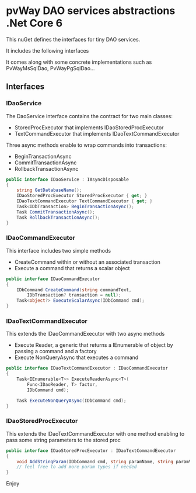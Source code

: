 # pvWay DAO services abstractions .Net Core 6

This nuGet defines the interfaces for tiny DAO services.

It includes the following interfaces

It comes along with some concrete implementations such as
PvWayMsSqlDao, PvWayPgSqlDao...

## Interfaces

### IDaoService

The DaoService interface contains the contract for two main 
classes:

* StoredProcExecutor that implements IDaoStoredProcExecutor
* TextCommandExecutor that implements IDaoTextCommandExecutor

Three async methods enable to wrap commands into transactions:
* BeginTransactionAsync 
* CommitTransactionAsync 
* RollbackTransactionAsync

``` csharp
public interface IDaoService : IAsyncDisposable
{
    string GetDatabaseName();
    IDaoStoredProcExecutor StoredProcExecutor { get; }
    IDaoTextCommandExecutor TextCommandExecutor { get; }
    Task<IDbTransaction> BeginTransactionAsync();
    Task CommitTransactionAsync();
    Task RollbackTransactionAsync();
}
```

### IDaoCommandExecutor

This interface includes two simple methods

* CreateCommand within or without an associated transaction
* Execute a command that returns a scalar object

``` csharp
public interface IDaoCommandExecutor
{
    IDbCommand CreateCommand(string commandText,
        IDbTransaction? transaction = null);
    Task<object?> ExecuteScalarAsync(IDbCommand cmd);
}
```

### IDaoTextCommandExecutor

This extends the IDaoCommandExecutor with two async methods

* Execute Reader, a generic that returns a IEnumerable of object by passing a command and a factory
* Execute NonQueryAsync that executes a command

``` csharp
public interface IDaoTextCommandExecutor : IDaoCommandExecutor
{
    Task<IEnumerable<T>> ExecuteReaderAsync<T>(
        Func<IDaoReader, T> factor,
        IDbCommand cmd);

    Task ExecuteNonQueryAsync(IDbCommand cmd);
}
```

### IDaoStoredProcExecutor

This extends the IDaoTextCommandExecutor with one method enabling
to pass some string parameters to the stored proc

``` csharp
public interface IDaoStoredProcExecutor : IDaoTextCommandExecutor
{
    void AddStringParam(IDbCommand cmd, string paramName, string paramValue);
    // feel free to add more param types if needed
}
```

Enjoy
